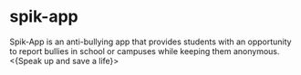 # spik-app
Spik-App is an anti-bullying app that provides students with an opportunity to report bullies in school or campuses while keeping them anonymous. <{Speak up and save a life}>
